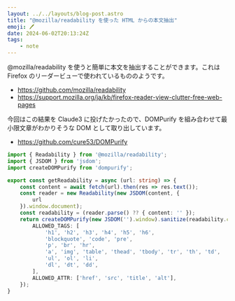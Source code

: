 ```yaml
---
layout: ../../layouts/blog-post.astro
title: "@mozilla/readability を使った HTML からの本文抽出"
emoji: 🖊
date: 2024-06-02T20:13:24Z
tags:
    - note
---
```


@mozilla/readability を使うと簡単に本文を抽出することができます。これは Firefox のリーダービューで使われているもののようです。

- https://github.com/mozilla/readability
- https://support.mozilla.org/ja/kb/firefox-reader-view-clutter-free-web-pages

今回はこの結果を Claude3 に投げたかったので、DOMPurify を組み合わせて最小限文章がわかりそうな DOM として取り出しています。

- https://github.com/cure53/DOMPurify

```ts
import { Readability } from '@mozilla/readability';
import { JSDOM } from 'jsdom';
import createDOMPurify from 'dompurify';

export const getReadability = async (url: string) => {
    const content = await fetch(url).then(res => res.text());
    const reader = new Readability(new JSDOM(content, {
        url
    }).window.document);
    const readability = (reader.parse() ?? { content: '' });
    return createDOMPurify(new JSDOM('').window).sanitize(readability.content, {
        ALLOWED_TAGS: [
            'h1', 'h2', 'h3', 'h4', 'h5', 'h6',
            'blockquote', 'code', 'pre',
            'p', 'br', 'hr',
            'a', 'img', 'table', 'thead', 'tbody', 'tr', 'th', 'td',
            'ul', 'ol', 'li',
            'dl', 'dt', 'dd',
        ],
        ALLOWED_ATTR: ['href', 'src', 'title', 'alt'],
    });
}

```
